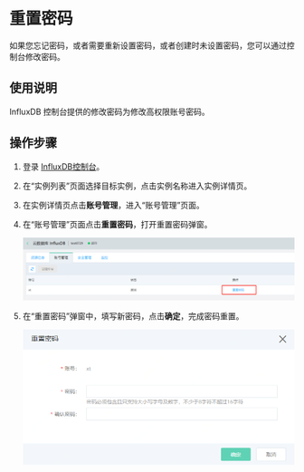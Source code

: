 # 重置密码

如果您忘记密码，或者需要重新设置密码，或者创建时未设置密码，您可以通过控制台修改密码。

## 使用说明

InfluxDB 控制台提供的修改密码为修改高权限账号密码。

## 操作步骤

1. 登录 [InfluxDB控制台](http://tsds-console.jdcloud.com/list)。

2. 在“实例列表”页面选择目标实例，点击实例名称进入实例详情页。

3. 在实例详情页点击**账号管理**，进入“账号管理”页面。

4. 在“账号管理”页面点击**重置密码**，打开重置密码弹窗。

   ![156438738489](../../../../../image/JCS-for-InfluxDB/1564387384809.png)

5. 在“重置密码”弹窗中，填写新密码，点击**确定**，完成密码重置。

   ![1564387482587](../../../../../image/JCS-for-InfluxDB/1564387482587.png)

   

